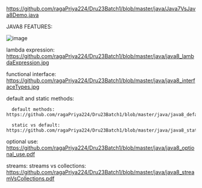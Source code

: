 https://github.com/ragaPriya224/Dru23Batch1/blob/master/java/Java7VsJava8Demo.java

JAVA8 FEATURES:

![image](https://github.com/ragaPriya224/Dru23Batch1/assets/90038032/b65ee1e2-80cb-4d62-89f1-550e6136c9f1)

lambda expression: https://github.com/ragaPriya224/Dru23Batch1/blob/master/java/java8_lambdaExpression.jpg

functional interface: https://github.com/ragaPriya224/Dru23Batch1/blob/master/java/java8_interfaceTypes.jpg
  
 default and static methods: 
 
      default methods: https://github.com/ragaPriya224/Dru23Batch1/blob/master/java/java8_defaultMethod_why.pdf
      
      static vs default: https://github.com/ragaPriya224/Dru23Batch1/blob/master/java/java8_staticVsdefault.pdf
      
optional use: https://github.com/ragaPriya224/Dru23Batch1/blob/master/java/java8_optional_use.pdf

streams: streams vs collections: https://github.com/ragaPriya224/Dru23Batch1/blob/master/java/java8_streamVsCollections.pdf
